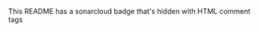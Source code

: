 This README has a sonarcloud badge that's hidden with HTML comment tags

<!-- 
a sonarcloud badge between HTML comments to throw off howfairis 

[![SonarCloud](https://sonarcloud.io/api/project_badges/measure?project=xenon-middleware_xenon-grpc&metric=coverage)](https://sonarcloud.io/component_measures?id=xenon-middleware_xenon-grpc&metric=Coverage) |
-->

